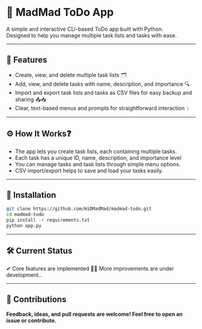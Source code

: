 # 📝 MadMad ToDo App
A simple and interactive CLI-based ToDo app built with Python.  
Designed to help you manage multiple task lists and tasks with ease.

---

## 🎯 Features
- Create, view, and delete multiple task lists 🗂 
- Add, view, and delete tasks with name, description, and importance 🔍 
- Import and export task lists and tasks as CSV files for easy backup and sharing 📤📥 
- Clear, text-based menus and prompts for straightforward interaction 💡 

---

## ⚙️ How It Works❓
- The app lets you create task lists, each containing multiple tasks.
- Each task has a unique ID, name, description, and importance level
- You can manage tasks and task lists through simple menu options.
- CSV import/export helps to save and load your tasks easily.

---

## 🚀 Installation
```bash
git clone https://github.com/HiDMadMad/madmad-todo.git
cd madmad-todo
pip install -r requirements.txt
python app.py
```

---

## 🛠️ Current Status
✔ Core features are implemented
👨‍💻 More improvements are under development..

---

## 🙏 Contributions
**Feedback, ideas, and pull requests are welcome!
Feel free to open an issue or contribute.**
